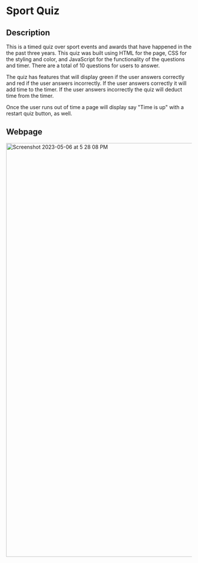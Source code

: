 # Sport Quiz

## Description
This is a timed quiz over sport events and awards that have happened in the the past three years. This quiz was built using HTML for the page, CSS for the styling and color, and JavaScript for the functionality of the questions and timer. There are a total of 10 questions for users to answer.

The quiz has features that will display green if the user answers correctly and red if the user answers incorrectly. If the user answers correctly it will add time to the timer. If the user answers incorrectly the quiz will deduct time from the timer.

Once the user runs out of time a page will display say "Time is up" with a restart quiz button, as well.

## Webpage
<img width="1123" alt="Screenshot 2023-05-06 at 5 28 08 PM" src="https://user-images.githubusercontent.com/126508376/236647248-7eea7378-e9b2-45d4-b145-f43510606f3a.png">
